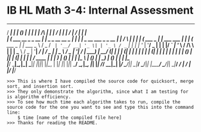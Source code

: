 # IB HL Math 3-4: Internal Assessment

   _____                     _     _               _______ _                           _                _ _    _____            _                __    _____            _       
  / ____|                   | |   (_)             |__   __| |                         | |         /\   | | |  / ____|          | |              / _|  / ____|          | |      
 | (___   ___  __ _ _ __ ___| |__  _ _ __   __ _     | |  | |__  _ __ ___  _   _  __ _| |__      /  \  | | | | (___   ___  _ __| |_ ___    ___ | |_  | (___   ___  _ __| |_ ___ 
  \___ \ / _ \/ _` | '__/ __| '_ \| | '_ \ / _` |    | |  | '_ \| '__/ _ \| | | |/ _` | '_ \    / /\ \ | | |  \___ \ / _ \| '__| __/ __|  / _ \|  _|  \___ \ / _ \| '__| __/ __|
  ____) |  __/ (_| | | | (__| | | | | | | | (_| |    | |  | | | | | | (_) | |_| | (_| | | | |  / ____ \| | |  ____) | (_) | |  | |_\__ \ | (_) | |    ____) | (_) | |  | |_\__ \
 |_____/ \___|\__,_|_|  \___|_| |_|_|_| |_|\__, |    |_|  |_| |_|_|  \___/ \__,_|\__, |_| |_| /_/    \_\_|_| |_____/ \___/|_|   \__|___/  \___/|_|   |_____/ \___/|_|   \__|___/
                                            __/ |                                 __/ |                                                                                         
                                           |___/                                 |___/                                                                                          

	>>> This is where I have compiled the source code for quicksort, merge sort, and insertion sort.
	>>> They only demonstrate the algorithm, since what I am testing for is algorithm efficiency.
	>>> To see how much time each algorithm takes to run, compile the source code for the one you want to see and type this into the command line:
		$ time [name of the compiled file here]
	>>> Thanks for reading the README.
